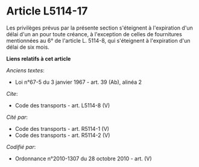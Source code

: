 # Article L5114-17

Les privilèges prévus par la présente section s'éteignent à l'expiration d'un délai d'un an pour toute créance, à l'exception
de celles de fournitures mentionnées au 6° de l'article L. 5114-8, qui s'éteignent à l'expiration d'un délai de six mois.

**Liens relatifs à cet article**

_Anciens textes_:

  - Loi n°67-5 du 3 janvier 1967 - art. 39 (Ab), alinéa 2

_Cite_:

  - Code des transports - art. L5114-8 (V)

_Cité par_:

  - Code des transports - art. R5114-1 (V)
  - Code des transports - art. R5114-2 (V)

_Codifié par_:

  - Ordonnance n°2010-1307 du 28 octobre 2010 - art. (V)
